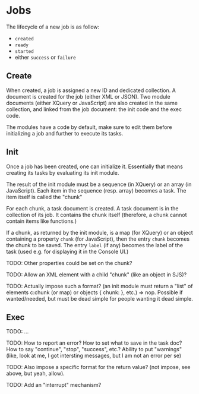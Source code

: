 # Jobs

The lifecycle of a new job is as follow:

- `created`
- `ready`
- `started`
- either `success` or `failure`

## Create

When created, a job is assigned a new ID and dedicated collection.  A document
is created for the job (either XML or JSON).  Two module documents (either
XQuery or JavaScript) are also created in the same collection, and linked from
the job document: the init code and the exec code.

The modules have a code by default, make sure to edit them before initializing a
job and further to execute its tasks.

## Init

Once a job has been created, one can initialize it.  Essentially that means
creating its tasks by evaluating its init module.

The result of the init module must be a sequence (in XQuery) or an array (in
JavaScript).  Each item in the sequence (resp. array) becomes a task.  The item
itself is called the "chunk"

For each chunk, a task document is created.  A task document is in the
collection of its job.  It contains the chunk itself (therefore, a chunk cannot
contain items like functions.)

If a chunk, as returned by the init module, is a map (for XQuery) or an object
containing a property `chunk` (for JavaScript), then the entry `chunk` becomes
the chunk to be saved.  The entry `label` (if any) becomes the label of the task
(used e.g. for displaying it in the Console UI.)

TODO: Other properties could be set on the chunk?

TODO: Allow an XML element with a child "chunk" (like an object in SJS)?

TODO: Actually impose such a format? (an init module must return a "list" of
elements c:chunk (or map) or objects { chunk: }, etc.) => nop.  Possible if
wanted/needed, but must be dead simple for people wanting it dead simple.

## Exec

TODO: ...

TODO: How to report an error?  How to set what to save in the task doc?  How to
say "continue", "stop", "success", etc.?  Ability to put "warnings" (like, look
at me, I got intersting messages, but I am not an error per se)

TODO: Also impose a specific format for the return value? (not impose, see
above, but yeah, allow).

TODO: Add an "interrupt" mechanism?
